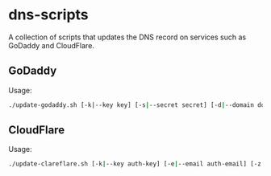 # dns-scripts
A collection of scripts that updates the DNS record on services such as GoDaddy and CloudFlare.

## GoDaddy
Usage:

```bash
./update-godaddy.sh [-k|--key key] [-s|--secret secret] [-d|--domain domain] [-n|--name name] [-l|--ttl TTL]
```

## CloudFlare
Usage:

```bash
./update-clareflare.sh [-k|--key auth-key] [-e|--email auth-email] [-z|--zone zone-name] [-r|--record record-name] [-t|--type record-type]
```
